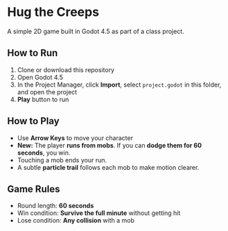 # Hug the Creeps

A simple 2D game built in Godot 4.5 as part of a class project.

## How to Run
1. Clone or download this repository
2. Open Godot 4.5
3. In the Project Manager, click **Import**, select `project.godot` in this folder, and open the project
4. **Play** button to run

## How to Play
- Use **Arrow Keys** to move your character
- **New:** The player **runs from mobs**. If you can **dodge them for 60 seconds**, you win.
- Touching a mob ends your run.
- A subtle **particle trail** follows each mob to make motion clearer.

## Game Rules
- Round length: **60 seconds**
- Win condition: **Survive the full minute** without getting hit
- Lose condition: **Any collision** with a mob
